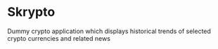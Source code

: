 # Skrypto
Dummy crypto application which displays historical trends of selected crypto currencies and related news
